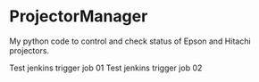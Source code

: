 # ProjectorManager
My python code to control and check status of Epson and Hitachi projectors.

Test jenkins trigger job 01
Test jenkins trigger job 02
